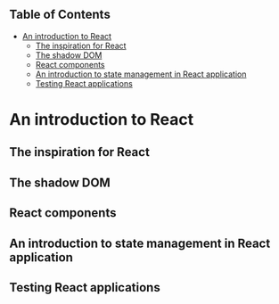 <!-- START doctoc generated TOC please keep comment here to allow auto update -->
<!-- DON'T EDIT THIS SECTION, INSTEAD RE-RUN doctoc TO UPDATE -->
## Table of Contents

- [An introduction to React](#an-introduction-to-react)
  - [The inspiration for React](#the-inspiration-for-react)
  - [The shadow DOM](#the-shadow-dom)
  - [React components](#react-components)
  - [An introduction to state management in React application](#an-introduction-to-state-management-in-react-application)
  - [Testing React applications](#testing-react-applications)

<!-- END doctoc generated TOC please keep comment here to allow auto update -->

# An introduction to React

## The inspiration for React

## The shadow DOM

## React components

## An introduction to state management in React application

## Testing React applications
